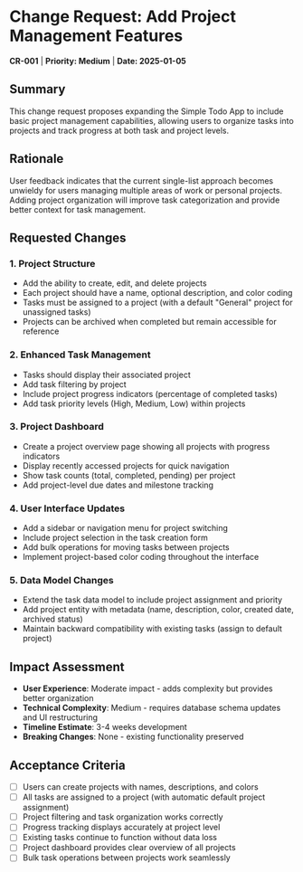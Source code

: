 # Change Request: Add Project Management Features

**CR-001** | **Priority: Medium** | **Date: 2025-01-05**

## Summary

This change request proposes expanding the Simple Todo App to include basic project management capabilities, allowing users to organize tasks into projects and track progress at both task and project levels.

## Rationale

User feedback indicates that the current single-list approach becomes unwieldy for users managing multiple areas of work or personal projects. Adding project organization will improve task categorization and provide better context for task management.

## Requested Changes

### 1. Project Structure
- Add the ability to create, edit, and delete projects
- Each project should have a name, optional description, and color coding
- Tasks must be assigned to a project (with a default "General" project for unassigned tasks)
- Projects can be archived when completed but remain accessible for reference

### 2. Enhanced Task Management
- Tasks should display their associated project
- Add task filtering by project
- Include project progress indicators (percentage of completed tasks)
- Add task priority levels (High, Medium, Low) within projects

### 3. Project Dashboard
- Create a project overview page showing all projects with progress indicators
- Display recently accessed projects for quick navigation
- Show task counts (total, completed, pending) per project
- Add project-level due dates and milestone tracking

### 4. User Interface Updates
- Add a sidebar or navigation menu for project switching
- Include project selection in the task creation form
- Add bulk operations for moving tasks between projects
- Implement project-based color coding throughout the interface

### 5. Data Model Changes
- Extend the task data model to include project assignment and priority
- Add project entity with metadata (name, description, color, created date, archived status)
- Maintain backward compatibility with existing tasks (assign to default project)

## Impact Assessment

- **User Experience**: Moderate impact - adds complexity but provides better organization
- **Technical Complexity**: Medium - requires database schema updates and UI restructuring  
- **Timeline Estimate**: 3-4 weeks development
- **Breaking Changes**: None - existing functionality preserved

## Acceptance Criteria

- [ ] Users can create projects with names, descriptions, and colors
- [ ] All tasks are assigned to a project (with automatic default project assignment)
- [ ] Project filtering and task organization works correctly
- [ ] Progress tracking displays accurately at project level
- [ ] Existing tasks continue to function without data loss
- [ ] Project dashboard provides clear overview of all projects
- [ ] Bulk task operations between projects work seamlessly

